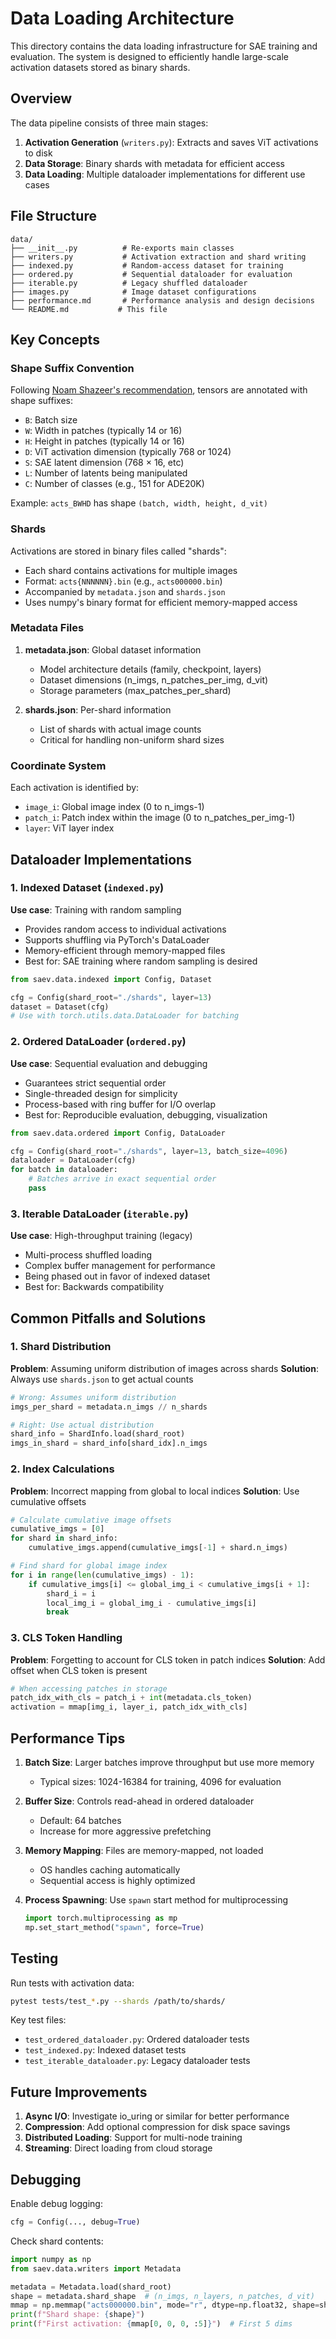 # Data Loading Architecture

This directory contains the data loading infrastructure for SAE training and evaluation. The system is designed to efficiently handle large-scale activation datasets stored as binary shards.

## Overview

The data pipeline consists of three main stages:

1. **Activation Generation** (`writers.py`): Extracts and saves ViT activations to disk
2. **Data Storage**: Binary shards with metadata for efficient access
3. **Data Loading**: Multiple dataloader implementations for different use cases

## File Structure

```
data/
├── __init__.py          # Re-exports main classes
├── writers.py           # Activation extraction and shard writing
├── indexed.py           # Random-access dataset for training
├── ordered.py           # Sequential dataloader for evaluation  
├── iterable.py          # Legacy shuffled dataloader
├── images.py            # Image dataset configurations
├── performance.md       # Performance analysis and design decisions
└── README.md           # This file
```

## Key Concepts

### Shape Suffix Convention

Following [Noam Shazeer's recommendation](https://medium.com/@NoamShazeer/shape-suffixes-good-coding-style-f836e72e24fd), tensors are annotated with shape suffixes:

- `B`: Batch size
- `W`: Width in patches (typically 14 or 16)
- `H`: Height in patches (typically 14 or 16)
- `D`: ViT activation dimension (typically 768 or 1024)
- `S`: SAE latent dimension (768 × 16, etc)
- `L`: Number of latents being manipulated
- `C`: Number of classes (e.g., 151 for ADE20K)

Example: `acts_BWHD` has shape `(batch, width, height, d_vit)`

### Shards

Activations are stored in binary files called "shards":
- Each shard contains activations for multiple images
- Format: `acts{NNNNNN}.bin` (e.g., `acts000000.bin`)
- Accompanied by `metadata.json` and `shards.json`
- Uses numpy's binary format for efficient memory-mapped access

### Metadata Files

1. **metadata.json**: Global dataset information
   - Model architecture details (family, checkpoint, layers)
   - Dataset dimensions (n_imgs, n_patches_per_img, d_vit)
   - Storage parameters (max_patches_per_shard)

2. **shards.json**: Per-shard information
   - List of shards with actual image counts
   - Critical for handling non-uniform shard sizes

### Coordinate System

Each activation is identified by:
- `image_i`: Global image index (0 to n_imgs-1)
- `patch_i`: Patch index within the image (0 to n_patches_per_img-1)
- `layer`: ViT layer index

## Dataloader Implementations

### 1. Indexed Dataset (`indexed.py`)

**Use case**: Training with random sampling
- Provides random access to individual activations
- Supports shuffling via PyTorch's DataLoader
- Memory-efficient through memory-mapped files
- Best for: SAE training where random sampling is desired

```python
from saev.data.indexed import Config, Dataset

cfg = Config(shard_root="./shards", layer=13)
dataset = Dataset(cfg)
# Use with torch.utils.data.DataLoader for batching
```

### 2. Ordered DataLoader (`ordered.py`)

**Use case**: Sequential evaluation and debugging
- Guarantees strict sequential order
- Single-threaded design for simplicity
- Process-based with ring buffer for I/O overlap
- Best for: Reproducible evaluation, debugging, visualization

```python
from saev.data.ordered import Config, DataLoader

cfg = Config(shard_root="./shards", layer=13, batch_size=4096)
dataloader = DataLoader(cfg)
for batch in dataloader:
    # Batches arrive in exact sequential order
    pass
```

### 3. Iterable DataLoader (`iterable.py`)

**Use case**: High-throughput training (legacy)
- Multi-process shuffled loading
- Complex buffer management for performance
- Being phased out in favor of indexed dataset
- Best for: Backwards compatibility

## Common Pitfalls and Solutions

### 1. Shard Distribution

**Problem**: Assuming uniform distribution of images across shards
**Solution**: Always use `shards.json` to get actual counts

```python
# Wrong: Assumes uniform distribution
imgs_per_shard = metadata.n_imgs // n_shards

# Right: Use actual distribution
shard_info = ShardInfo.load(shard_root)
imgs_in_shard = shard_info[shard_idx].n_imgs
```

### 2. Index Calculations

**Problem**: Incorrect mapping from global to local indices
**Solution**: Use cumulative offsets

```python
# Calculate cumulative image offsets
cumulative_imgs = [0]
for shard in shard_info:
    cumulative_imgs.append(cumulative_imgs[-1] + shard.n_imgs)

# Find shard for global image index
for i in range(len(cumulative_imgs) - 1):
    if cumulative_imgs[i] <= global_img_i < cumulative_imgs[i + 1]:
        shard_i = i
        local_img_i = global_img_i - cumulative_imgs[i]
        break
```

### 3. CLS Token Handling

**Problem**: Forgetting to account for CLS token in patch indices
**Solution**: Add offset when CLS token is present

```python
# When accessing patches in storage
patch_idx_with_cls = patch_i + int(metadata.cls_token)
activation = mmap[img_i, layer_i, patch_idx_with_cls]
```

## Performance Tips

1. **Batch Size**: Larger batches improve throughput but use more memory
   - Typical sizes: 1024-16384 for training, 4096 for evaluation

2. **Buffer Size**: Controls read-ahead in ordered dataloader
   - Default: 64 batches
   - Increase for more aggressive prefetching

3. **Memory Mapping**: Files are memory-mapped, not loaded
   - OS handles caching automatically
   - Sequential access is highly optimized

4. **Process Spawning**: Use `spawn` start method for multiprocessing
   ```python
   import torch.multiprocessing as mp
   mp.set_start_method("spawn", force=True)
   ```

## Testing

Run tests with activation data:
```bash
pytest tests/test_*.py --shards /path/to/shards/
```

Key test files:
- `test_ordered_dataloader.py`: Ordered dataloader tests
- `test_indexed.py`: Indexed dataset tests
- `test_iterable_dataloader.py`: Legacy dataloader tests

## Future Improvements

1. **Async I/O**: Investigate io_uring or similar for better performance
2. **Compression**: Add optional compression for disk space savings
3. **Distributed Loading**: Support for multi-node training
4. **Streaming**: Direct loading from cloud storage

## Debugging

Enable debug logging:
```python
cfg = Config(..., debug=True)
```

Check shard contents:
```python
import numpy as np
from saev.data.writers import Metadata

metadata = Metadata.load(shard_root)
shape = metadata.shard_shape  # (n_imgs, n_layers, n_patches, d_vit)
mmap = np.memmap("acts000000.bin", mode="r", dtype=np.float32, shape=shape)
print(f"Shard shape: {shape}")
print(f"First activation: {mmap[0, 0, 0, :5]}")  # First 5 dims
```
